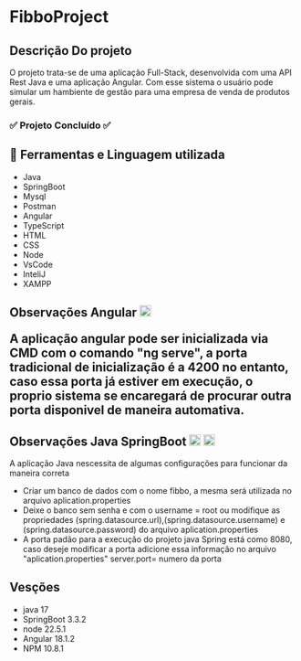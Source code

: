 <h1>
  FibboProject
</h1>
<h2>
    Descrição Do projeto
</h2>
<p>
  O projeto trata-se de uma aplicação Full-Stack, desenvolvida com uma API Rest Java e uma aplicação Angular.
  Com esse sistema o usuário pode simular um hambiente de gestão para uma empresa de venda de produtos gerais.
</p>
<h3>
 ✅ Projeto Concluído ✅
</h3>
<h2>
  📄 Ferramentas e Linguagem utilizada
</h2>
<ul>
  <li> Java </li>
  <li> SpringBoot </li>
  <li> Mysql  </li>
  <li> Postman </li>
  <li> Angular </li>
  <li> TypeScript </li>
  <li> HTML </li>
  <li> CSS </li>
  <li> Node </li>
  <li> VsCode </li>
  <li> InteliJ </li>
  <li> XAMPP </li>
</ul>
<h2>
  Observações Angular <img aling="center" alt="ANGULAR" height="20" width="20" src="https://cdn.jsdelivr.net/gh/devicons/devicon/icons/angularjs/angularjs-original.svg"/>
<p>
  A aplicação angular pode ser inicializada via CMD com o comando "ng serve", a porta tradicional de inicialização é a 4200
  no entanto, caso essa porta já estiver em execução, o proprio sistema se encaregará de procurar outra porta disponivel de maneira automativa.
</p>
<h2>
  Observações Java SpringBoot <img aling="center" alt="JAVA" height="20" width="20" src="https://cdn.jsdelivr.net/gh/devicons/devicon/icons/java/java-original.svg"/> <img aling="center" alt="SPING" height="20" width="20" src="https://cdn.jsdelivr.net/gh/devicons/devicon/icons/spring/spring-original-wordmark.svg"/>
</h2>
</h2>
<p>
  A aplicação Java nescessita de algumas configurações para funcionar da maneira correta
  <ul>
    <li>Criar um banco de dados com o nome fibbo, a mesma será utilizada no arquivo aplication.properties</li>
    <li>Deixe o banco sem senha e com o username = root ou modifique as propriedades (spring.datasource.url),(spring.datasource.username) e (spring.datasource.password) do arquivo aplication.properties</li>
    <li>A porta padão para a execução do projeto java Spring está como 8080, caso deseje modificar a porta adicione essa informação no arquivo "aplication.properties" server.port= numero da porta </li>
  </ul>
</p>
<h2>
  Vesções
</h2>
<ul>
  <li>java 17</li>
  <li>SpringBoot 3.3.2</li>
  <li>node 22.5.1</li>
  <li>Angular 18.1.2</li>
  <li>NPM 10.8.1</li>
</ul>
